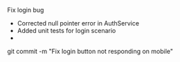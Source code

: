 Fix login bug
- Corrected null pointer error in AuthService
- Added unit tests for login scenario
- 
git commit -m "Fix login button not responding on mobile"
